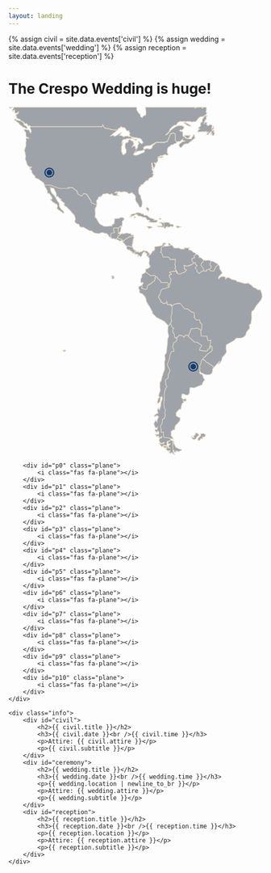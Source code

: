 ```yaml
---
layout: landing
---
```

{% assign civil = site.data.events['civil'] %}
{% assign wedding = site.data.events['wedding'] %}
{% assign reception = site.data.events['reception'] %}

<h1>The Crespo Wedding is <span id="title-span">huge</span>!</h1>
<div class="frame">
    <div  class="world">
        <svg viewBox="0 0 204.85808 280.08349">
            <g id="markers" transform="translate(-60.137812,-175.55675)" style="display:inline">
                <path
                    style="fill:#185099;fill-opacity:1;stroke:none;stroke-width:4.99998999;stroke-linecap:round;stroke-linejoin:round;stroke-opacity:1"
                    d="m 93.084439,224.4089 c -2.186421,0 -3.968602,1.78247 -3.968602,3.96889 0,2.18642 1.782181,3.96861 3.968602,3.96861 2.186421,0 3.968898,-1.78219 3.968898,-3.96861 0,-2.18642 -1.782477,-3.96889 -3.968898,-3.96889 z m 0,0.91825 c 1.690293,0 3.050649,1.36035 3.050649,3.05064 0,1.6903 -1.360356,3.05065 -3.050649,3.05065 -1.69029,0 -3.050651,-1.36035 -3.050651,-3.05065 0,-1.69029 1.360361,-3.05064 3.050651,-3.05064 z m -0.0172,0.77355 a 2.2770908,2.2770908 0 0 0 -2.259896,2.27709 2.2770908,2.2770908 0 0 0 2.277091,2.2771 2.2770908,2.2770908 0 0 0 2.277092,-2.2771 2.2770908,2.2770908 0 0 0 -2.277092,-2.27709 2.2770908,2.2770908 0 0 0 -0.0172,0 z" />
                <path
                    style="fill:#185099;fill-opacity:1;stroke:none;stroke-width:4.99998999;stroke-linecap:round;stroke-linejoin:round;stroke-opacity:1"
                    d="m 209.11842,380.56274 c -2.18643,0 -3.96861,1.78248 -3.96861,3.9689 0,2.18642 1.78218,3.9686 3.96861,3.9686 2.18642,0 3.96889,-1.78218 3.96889,-3.9686 0,-2.18642 -1.78247,-3.9689 -3.96889,-3.9689 z m 0,0.91825 c 1.69029,0 3.05064,1.36035 3.05064,3.05065 0,1.69029 -1.36035,3.05064 -3.05064,3.05064 -1.69029,0 -3.05065,-1.36035 -3.05065,-3.05064 0,-1.6903 1.36036,-3.05065 3.05065,-3.05065 z m -0.0172,0.77355 a 2.2770908,2.2770908 0 0 0 -2.2599,2.2771 2.2770908,2.2770908 0 0 0 2.27709,2.27709 2.2770908,2.2770908 0 0 0 2.2771,-2.27709 2.2770908,2.2770908 0 0 0 -2.2771,-2.2771 2.2770908,2.2770908 0 0 0 -0.0172,0 z" />
            </g>
            <g id="world" transform="matrix(0.68230283,0,0,0.68210564,-125.79761,-225.8569)"
                style="fill:#111d2e;fill-opacity:0.4;stroke:#e6d9c1;stroke-width:0.77567297;stroke-miterlimit:4;stroke-dasharray:none;stroke-opacity:1">
                <path
                    style="fill:#111d2e;fill-opacity:0.4;stroke:#e6d9c1;stroke-width:2.00000262;stroke-miterlimit:4;stroke-dasharray:none;stroke-opacity:1"
                    d="m 463.58594,820.91211 2.82812,3.98242 3.09571,-2.00976 2.1914,-0.80079 2.25586,-1.17187 z m 13.80078,0 0.83789,0.83789 -3.09375,4.17578 -1.39258,3.22266 1.54688,6.36718 1.08398,-4.79492 3.5332,-2.3457 1.26368,6.36719 -0.61914,3.22265 4.79687,1.72852 7.29687,-4.66602 -1.88281,5.59375 -5.90429,2.47461 -0.46485,4.17578 1.88281,0.15625 v 5.59375 l 5.28711,3.7129 4.17774,0.61718 4.04687,4.79688 -4.97656,-0.15625 -8.22656,-2.47461 -3.71289,-3.09375 -4.04883,2.63086 3.22461,2.47461 2.93945,0.15429 1.26367,3.71289 6.0586,3.09375 2.63086,4.04688 1.54687,2.01172 3.0957,1.39062 6.06055,5.43946 4.33203,1.39257 4.33203,2.34571 4.17774,0.92969 v -4.17774 l -3.37891,-4.04687 -5.4414,-2.62891 -2.62891,-7.29688 -6.99023,-4.79492 1.08398,-0.61914 3.37891,1.26367 4.33203,3.37696 2.63086,3.71289 4.97656,-0.31055 3.71289,3.5332 v 3.37696 l 2.19141,0.46484 2.47656,-1.26367 2.32031,0.46289 1.72852,2.01172 -0.1543,1.08203 217.82813,-0.1543 2.19335,-3.37695 -0.15429,-2.3457 2.1914,2.00976 0.61914,3.37695 1.88282,2.78516 4.97656,2.01172 4.97656,1.08203 4.04883,-0.1543 1.39258,1.08204 2.63086,0.92773 3.71289,1.26367 8.38086,1.08203 7.76172,-0.15429 3.0957,0.46484 2.47461,-4.33203 2.93945,-1.54688 1.72852,-1.72656 0.79883,2.47461 2.19335,-5.28516 3.86719,2.63086 4.66797,0.79883 2.93945,0.1543 3.71289,4.66601 1.54883,3.71289 3.22266,1.26368 h 4.97656 l -0.30859,3.22265 2.47461,3.09375 0.15625,2.00977 -2.32227,2.93945 1.88281,2.19141 1.54688,2.93945 4.79687,1.88086 7.29883,2.01172 7.29688,0.46289 4.66797,1.26367 6.98828,1.08203 2.93945,3.37891 2.47656,3.53125 0.79883,2.62891 2.47656,2.4746 -2.32226,1.72852 -1.72656,2.47461 -6.06055,-3.71289 -2.01172,-2.19141 -2.32031,-1.88086 -1.54688,0.3086 1.39258,3.71289 1.26367,3.09375 -3.22461,4.79492 -0.79883,6.67773 -1.72851,2.78321 -1.72656,1.88281 -0.92969,3.09375 -1.88281,3.71094 0.61914,2.1914 -3.37696,0.15625 -0.80078,2.47461 4.04883,0.1543 4.79688,-4.04687 6.06054,-1.72852 4.51172,-0.1543 4.97852,-0.46484 2.93945,-2.19141 4.51172,-0.46289 -4.79492,-6.05859 4.51172,-4.51172 5.90625,-1.39258 10.08203,-0.92773 6.06054,-2.78321 13.17774,-7.29687 27,-0.3086 1.54687,-1.39257 4.97657,-1.08399 2.9414,-6.36718 3.09375,-7.91407 3.22266,-6.67773 1.39258,-3.22266 2.63086,0.31055 4.79687,-1.72852 5.5957,1.72852 0.92774,9.46094 -0.79883,10.36328 1.88281,1.39258 1.72852,4.17578 3.53125,-0.46289 9.15625,-1.54688 3.71289,-3.5332 4.17773,-3.37696 -1.26367,4.51172 7.58203,1.39258 -2.32226,1.54688 -2.78516,-0.31055 -9.61719,5.9043 -4.66796,5.43945 3.71289,7.11523 h 4.79687 l 6.36914,-8.06835 6.52542,-2.78516 h 6.5234 l 5.5957,-4.51172 6.8594,-5.74805 3.7148,-2.93945 6.6778,-5.13086 -2.9395,-1.88086 0.1543,-6.05859 -2.3203,-1.72657 -3.7129,6.96094 -2.9414,3.53125 v 2.78321 l -6.3691,-0.3086 -4.3321,0.3086 -0.3086,-1.72657 2.6289,-1.54687 2.9414,-3.86719 2.3204,-3.71289 -7.2989,0.31055 h -5.5957 l -5.74997,-0.46485 0.79883,2.63086 6.06054,5.28321 2.4746,0.46484 0.1563,2.3457 -5.4414,-1.72656 -4.51372,-4.66602 -3.86718,-1.72851 -0.80078,-6.36719 0.80078,-3.37695 -1.39258,-3.86719 -4.51367,-1.54687 -1.26367,1.39257 -3.09376,-3.86718 1.72657,-1.39258 4.66797,1.08203 4.79687,-4.04688 2.32031,-3.86718 -0.92773,-3.37696 -6.85938,-2.93945 -9.90234,0.15625 -7.45312,2.9375 -9.74805,6.67774 -5.75,4.79492 -5.90625,7.11523 -5.28516,5.43945 -4.97851,1.72852 10.83203,-9.74609 3.5332,-8.53321 5.43945,-5.90429 7.45313,-5.90235 5.44141,-0.15429 5.13281,-7.91602 6.21484,-3.22266 16.40043,0.15625 -0.1543,3.53125 -4.33207,0.1543 3.53125,2.78516 6.06052,4.51172 8.5371,3.37695 4.1758,-1.26367 -6.9883,-4.51172 -6.3691,-3.22266 -3.377,-1.54687 -0.1562,-3.09375 5.1328,-0.79883 9,0.1543 5.1309,1.54687 6.0605,-1.39258 h 4.9766 l 3.7148,-2.1914 2.9395,-5.43946 4.9765,-4.97461 6.0606,-2.47461 5.2851,-0.31054 2.6309,0.61914 -0.4629,2.78515 -4.1777,5.12891 -0.4649,4.51172 0.1543,3.5332 -4.6679,1.54492 -0.9278,7.91602 1.084,2.62891 -3.5332,1.88281 -2.9414,4.33008 -3.0938,0.46484 6.6797,2.3457 -4.6679,3.86719 -2.3203,4.79492 5.4414,0.1543 10.83,-0.61914 5.2871,0.46484 6.5235,-1.39258 -0.7988,3.86719 3.3769,-0.92773 2.9414,-0.79883 -2.7851,3.37695 -1.7286,2.78321 -2.4746,1.72851 5.2852,0.46289 3.0957,-4.04687 2.3203,-1.39258 3.3789,-4.33008 2.1914,0.3086 -0.7988,5.5957 -2.1934,4.97461 4.7969,-4.66602 -0.1543,5.13086 5.1309,0.61719 2.3222,-8.9961 -3.2246,-0.79882 2.6309,-5.59571 -5.4414,0.92774 -2.1914,-0.46289 0.4629,-2.78516 4.6679,-1.72656 0.4649,-10.36328 -3.7129,8.06836 -2.7852,0.79882 2.0118,-10.08007 -6.6797,-2.47461 -5.2871,3.71289 h -2.7852 l 0.4648,-3.09375 -4.0488,-0.92774 2.9395,-4.79492 -3.8672,-1.26367 -1.8828,-0.79883 -4.3321,6.36719 0.9278,-6.05859 2.3203,-4.33008 2.0117,-3.22266 0.9277,-1.72851 1.5489,-0.92774 0.3086,-2.62891 -1.8829,-2.4746 1.2637,-1.72852 3.7129,-1.72656 -1.8809,-1.26367 -4.5136,0.61914 -3.7129,2.00976 -2.3223,-0.92773 4.668,-2.62891 4.668,-3.53125 0.9277,-4.51172 -3.2227,-2.1914 1.8828,-3.53321 -0.9296,-3.53125 2.1933,-2.6289 -2.8262,-4.67969 h -7.5781 l -1.2265,1.55859 -2.9395,1.54688 0.5703,-3.10547 h -13.0566 l -0.2793,0.70898 -3.7129,-0.61914 -5.5957,2.78516 0.4531,-2.875 H 879.15039 l 0.48828,7.02539 1.26367,8.6875 -0.92773,7.45117 -8.69141,4.66602 -1.88281,4.33008 -5.5957,-4.04688 -0.61914,-6.52148 -5.28516,-4.33203 -5.28711,-8.99805 v -8.26172 z"
                    transform="matrix(0.38777992,0,0,0.38789202,5.3537824,13.079821)" />
                <path stroke-miterlimit="10"
                    d="m 233.97,425.88 0.24,3.84 1.44,3.13 2.89,2.89 1.68,2.66 1.68,3.37 2.41,2.89 0.24,3.84 1.68,2.66 0.96,1.44 0.73,-0.24 1.2,1.68 0.96,1.93 -0.96,0.73 -2.89,-2.41 -3.13,-1.93 -1.44,-1.44 0.73,-2.66 -0.73,-2.41 -1.68,-0.24 -0.73,-1.2 -1.44,-0.24 -4.09,-3.84 1.93,-0.24 0.24,-1.68 -1.93,-3.37 -1.68,-1.93 h -1.68 l -0.24,-2.89 -1.44,-2.89 -1.65,-2.17 -0.39,-2.05 6.13,-0.12 12.03,4.2 h 9.99 l -0.24,-0.96 h 4.81 l 1.93,1.08 1.08,1.08 2.56,1.99 1.17,3.43 4.25,2.26 2.5,-2.86 2.66,0.52 1.35,0.99 3.34,5.33 1.2,1.11 0.85,3.01 6.16,2.56 -0.73,2.63 -0.9,0.82 -0.28,2.71 0.18,2.35 0.09,2.08 -0.18,1.99 -0.09,1.9 1.72,1.62 2.17,4.15 1.81,2.35 3.61,1.9 1.81,0.73 4.97,-0.18 2.98,-0.36 0.99,0.18 0.09,-1.17 -0.36,-0.73 1.72,-0.18 1.17,-1.35 0.18,-2.63 0.18,-2.71 3.52,-0.09 2.35,-0.36 1.17,-0.91 2.45,0.09 1.81,0.99 -0.28,1.62 -2.17,2.17 0.36,1.81 -0.28,2.7 -0.28,1.25 -1.35,-0.64 -0.36,0.82 -0.9,0.28 -0.82,1.17 -0.82,0.18 -5.6,0.09 v 3.34 l 1.35,1.44 -0.09,0.64 -3.88,0.82 -0.54,0.99 -0.36,1.08 0.18,1.62 0.73,1.17 -0.64,0.46 -1.81,-1.35 -1.81,-2.45 -1.62,-1.44 -2.26,-0.18 -1.62,-0.73 h -1.99 l -2.26,1.08 h -2.53 l -4.06,-0.91 -1.54,-1.44 -1.81,-0.91 -2.26,-0.18 -2.89,-1.72 -1.72,-1.08 -2.26,-1.17 h -2.8 l -1.69,-1.08 -0.73,-2.26 -2.26,-0.73 -2.08,-1.25 -0.64,-1.99 0.54,-1.25 0.28,-1.72 -0.46,-0.91 -0.28,-1.81 -1.35,-2.17 -1.9,-1.72 -1.54,-2.26 -1.72,-1.62 -1.62,-1.54 -1.44,-1.62 -2.08,-0.99 -1.17,-1.54 0.73,-1.35 -0.18,-0.82 -1.17,-0.28 -1.35,-1.44 -2.08,-1.44 0.73,-1.62 -1.44,-0.18 -1.81,-1.9 -0.82,-1.17 -1.81,0.73 0.18,-2.45 v -1.72 l -1.54,-2.63 -0.64,-1.62 -0.73,-1.25 -1.17,-0.82 -1.81,0.36 z"
                    style="fill:#111d2e;fill-opacity:0.4;stroke:#e6d9c1;stroke-width:0.77567297;stroke-miterlimit:4;stroke-dasharray:none;stroke-opacity:1" />
                <path stroke-miterlimit="10"
                    d="m 314.1,480.4 0.78,0.06 0.73,0.6 0.6,-0.36 0.42,0.49 -0.18,0.85 -2.47,1.44 -0.31,1.68 -1.08,1.02 -1.44,1.25 -1.37,-0.85 -1.57,-0.06 h -1.68 l -1.2,-0.99 0.64,-0.46 -0.73,-1.17 -0.03,-1.54 0.76,-2.17 3.88,-0.82 0.09,-0.64 -1.35,-1.44 0.18,-3.19 5.42,-0.24 z"
                    style="fill:#111d2e;fill-opacity:0.4;stroke:#e6d9c1;stroke-width:0.77567297;stroke-miterlimit:4;stroke-dasharray:none;stroke-opacity:1" />
                <path stroke-miterlimit="10"
                    d="m 316.27,478.59 -0.96,0.73 -0.54,0.91 -0.67,0.18 0.06,-6.49 0.82,-0.18 0.82,-1.17 0.9,-0.28 0.36,-0.82 1.35,0.64 -1.11,0.54 -0.06,1.86 -0.24,2.23 z"
                    style="fill:#111d2e;fill-opacity:0.4;stroke:#e6d9c1;stroke-width:0.77567297;stroke-miterlimit:4;stroke-dasharray:none;stroke-opacity:1" />
                <path stroke-miterlimit="10"
                    d="m 332.22,483.28 -2.23,1.08 -1.2,0.18 -1.5,-0.6 -0.78,0.91 -0.96,0.6 -0.9,0.85 -0.42,0.31 -0.78,-0.24 -0.85,1.02 -1.57,0.78 -0.18,1.14 -1.5,0.6 0.18,-0.85 -0.78,-0.78 -0.49,-0.96 -1.14,-0.18 -1.02,-0.18 -1.5,-0.85 -0.9,-0.96 0.18,-1.5 2.59,-1.62 0.06,-0.67 1.44,-0.36 0.73,-0.73 1.44,0.78 1.5,-0.67 1.99,-0.31 1.25,-0.42 0.73,0.67 2.71,0.12 1.68,1.2 -0.9,0.54 1.14,0.54 0.36,-0.78 1.37,0.18 z"
                    style="fill:#111d2e;fill-opacity:0.4;stroke:#e6d9c1;stroke-width:0.77567297;stroke-miterlimit:4;stroke-dasharray:none;stroke-opacity:1" />
                <path stroke-miterlimit="10"
                    d="m 312.6,487.62 1.62,0.49 0.54,1.02 1.68,0.06 1.08,-0.24 1.02,-0.67 -0.31,-0.96 -2.17,-0.36 -1.37,-0.67 -1.02,-1.14 -2.23,1.99 z"
                    style="fill:#111d2e;fill-opacity:0.4;stroke:#e6d9c1;stroke-width:0.77567297;stroke-miterlimit:4;stroke-dasharray:none;stroke-opacity:1" />
                <path stroke-miterlimit="10"
                    d="m 324.45,495.38 1.25,-0.24 1.37,0.36 h 0.78 l 1.57,1.02 1.44,0.06 -0.31,-0.96 0.06,-2.17 0.73,-1.5 -0.36,-1.5 0.6,0.24 v -3.12 l 0.67,-1.25 0.31,-1.68 -0.36,-1.31 -2.23,1.08 -1.2,0.18 -1.31,-0.67 -0.6,1.02 -1.31,0.54 -1.31,1.14 -0.6,-0.24 -1.02,1.02 -1.57,0.96 -0.12,1.19 -1.57,0.36 -0.18,0.49 1.37,1.31 1.08,1.2 0.9,0.96 0.6,0.96 z"
                    style="fill:#111d2e;fill-opacity:0.4;stroke:#e6d9c1;stroke-width:0.77567297;stroke-miterlimit:4;stroke-dasharray:none;stroke-opacity:1" />
                <path stroke-miterlimit="10"
                    d="m 334.62,500.61 -0.67,0.49 0.12,1.62 -0.67,1.5 -0.85,-1.08 -0.85,0.06 0.36,0.78 -1.25,-0.31 -0.06,-1.31 -1.25,-0.91 -1.08,-0.67 -1.14,-1.25 -0.67,-0.06 -0.06,0.78 -1.5,-0.91 -1.02,-1.19 0.18,-1.08 0.06,-0.85 -0.12,-0.91 1.57,-0.18 1.31,0.54 0.85,-0.18 1.57,0.85 1.44,0.24 1.02,2.17 1.02,0.85 z"
                    style="fill:#111d2e;fill-opacity:0.4;stroke:#e6d9c1;stroke-width:0.77567297;stroke-miterlimit:4;stroke-dasharray:none;stroke-opacity:1" />
                <path stroke-miterlimit="10"
                    d="m 349.06,507.71 1.37,-0.6 0.49,-1.5 -0.12,-1.5 -0.67,-0.91 -1.14,-1.14 -0.49,-0.73 -1.14,-0.18 -1.2,-0.24 h -0.78 l -0.6,-0.36 h -1.62 l -0.31,0.73 -1.14,0.49 -1.02,0.24 -1.2,0.6 -0.73,0.24 -0.96,-0.73 -1.02,-0.31 -0.31,0.67 -0.9,-0.31 -0.06,-0.78 -0.73,-0.67 -0.85,0.36 0.12,1.62 -0.67,1.5 0.96,0.49 1.81,0.06 1.08,0.36 0.42,0.31 -0.42,0.78 0.12,1.25 0.54,-1.08 1.5,0.12 0.31,1.19 1.44,-0.12 0.96,-0.85 0.06,-1.02 0.18,-1.02 0.78,-0.85 0.12,-0.85 1.25,-0.42 0.78,-0.67 0.36,0.6 0.6,0.6 0.85,0.67 0.24,0.42 0.9,-0.12 0.12,0.42 -0.78,0.78 v 1.02 l 0.96,0.96 z"
                    style="fill:#111d2e;fill-opacity:0.4;stroke:#e6d9c1;stroke-width:0.77567297;stroke-miterlimit:4;stroke-dasharray:none;stroke-opacity:1" />
                <path stroke-miterlimit="10"
                    d="m 350.68,509.28 0.12,4.09 -0.49,1.44 0.73,3.13 0.96,0.73 -0.96,1.68 -1.57,1.2 -3.01,0.96 v 2.89 l 2.29,2.17 1.93,1.44 1.44,1.31 3.84,-0.49 1.81,0.36 0.24,0.73 2.17,1.08 1.31,2.29 1.81,1.2 1.08,1.93 0.36,0.96 h 3.72 l 1.81,-0.24 1.68,0.36 1.81,1.44 -1.2,2.17 0.96,1.68 0.6,0.73 0.6,-1.68 1.81,-8.07 -1.31,-2.05 -0.85,-1.93 0.12,-1.31 2.29,-0.49 0.12,-1.08 -1.93,-0.96 0.24,-1.2 3.84,-0.36 0.73,-0.73 1.08,0.73 1.08,-0.85 1.68,3.01 0.73,-0.6 -2.41,-4.34 -0.96,-0.85 1.08,-1.44 -0.96,-3.37 1.2,-5.9 -3.84,-0.24 -2.76,0.24 -1.93,-2.76 -6.61,-0.36 -0.96,-3.01 -0.96,-1.93 -1.31,-0.24 1.2,-2.17 -0.13,-3.38 2.89,-1.93 0.12,-1.68 1.81,-0.36 0.49,-1.08 -1.31,-0.6 -1.81,0.12 -0.6,1.57 -0.49,1.31 -3.13,0.73 -1.57,0.12 -1.08,0.24 -2.66,0.24 -0.96,1.93 0.96,1.08 -1.2,0.96 v 1.08 l -1.81,0.24 -1.08,2.17 -0.73,0.36 v 1.31 l -0.85,0.49 -0.49,-1.57 h -0.36 l -0.36,1.2 -0.24,1.44 -1.5,1.08 z"
                    style="fill:#111d2e;fill-opacity:0.4;stroke:#e6d9c1;stroke-width:0.77567297;stroke-miterlimit:4;stroke-dasharray:none;stroke-opacity:1" />
                <path stroke-miterlimit="10"
                    d="m 371.98,544.65 -2.53,0.85 -2.76,0.49 -1.81,1.57 -0.73,2.89 -0.73,2.05 -1.31,1.2 -0.36,1.81 1.44,2.76 1.57,1.68 -0.49,1.31 1.93,0.6 1.2,1.31 3.25,-0.6 0.73,-1.93 0.96,3.84 h 3.61 l 2.05,3.25 -0.36,3.84 v 3.01 l -0.85,2.66 -0.36,3.01 0.6,1.93 v 1.68 l -0.96,2.29 -1.2,1.08 -0.12,1.31 -1.81,1.31 -0.24,-1.2 -3.84,-4.2 -2.66,-1.57 -3.37,-1.68 -3.49,-1.81 -5.29,-5.29 0.85,-0.6 -1.08,-1.57 -2.41,-4.81 -2.66,-3.97 -1.44,-2.76 -0.49,-2.66 -1.2,-2.89 -2.89,-3.13 -3.25,-1.31 -0.6,-1.93 0.73,-0.6 -1.44,-2.29 v -2.41 l 2.29,-0.96 1.68,-0.96 0.36,1.57 -0.85,1.44 0.73,1.2 h 1.08 l 0.96,0.6 2.29,0.49 1.57,-1.57 0.12,-2.89 1.93,-1.31 2.89,-1.44 1.68,-2.05 2.05,-1.31 0.24,-1.68 0.85,-0.49 -0.85,-1.57 1.44,-0.85 1.68,1.08 1.2,1.81 1.93,1.44 1.31,2.66 h 4.09 l 1.44,-0.24 1.68,0.36 1.81,1.44 -1.2,2.17 1.57,2.41 z"
                    style="fill:#111d2e;fill-opacity:0.4;stroke:#e6d9c1;stroke-width:0.77567297;stroke-miterlimit:4;stroke-dasharray:none;stroke-opacity:1" />
                <path stroke-miterlimit="10"
                    d="m 346.6,526 -1.68,1.19 -1.81,1.08 -1.08,0.24 v 3.13 l -1.44,2.66 -0.12,2.89 0.96,1.81 1.57,-1.08 0.6,1.31 -1.44,2.05 0.36,1.57 -0.85,1.44 0.49,0.96 1.2,-0.12 1.57,1.08 1.81,0.36 1.57,-1.57 0.12,-2.89 1.93,-1.57 2.53,-1.19 2.05,-2.05 2.41,-1.57 -0.12,-1.68 0.85,-0.24 -0.85,-1.57 0.96,-0.85 -0.36,-1.2 -1.81,-0.36 -3.84,0.49 -1.44,-1.31 -1.81,-1.2 z"
                    style="fill:#111d2e;fill-opacity:0.4;stroke:#e6d9c1;stroke-width:0.77567297;stroke-miterlimit:4;stroke-dasharray:none;stroke-opacity:1" />
                <path stroke-miterlimit="10"
                    d="m 306.89,530.22 -0.67,0.78 0.31,0.96 1.02,0.06 -0.96,0.78 v 1.08 l 2.29,-0.24 0.31,-1.37 -0.24,-1.31 z"
                    style="fill:#111d2e;fill-opacity:0.4;stroke:#e6d9c1;stroke-width:0.77567297;stroke-miterlimit:4;stroke-dasharray:none;stroke-opacity:1" />
                <path stroke-miterlimit="10"
                    d="m 370.42,495.56 2.05,-0.24 2.53,-0.6 -1.81,-1.31 0.6,-1.68 1.93,1.08 V 494 l 2.29,0.6 0.96,1.2 0.96,1.68 4.46,0.12 1.2,-0.24 2.89,1.57 3.73,-0.24 -0.12,-1.2 h 3.13 l 3.49,-0.24 -1.44,1.08 0.6,1.93 0.73,-0.6 2.66,1.31 1.57,1.68 1.44,0.24 1.31,1.2 0.24,1.19 -1.81,1.31 -0.24,1.57 0.96,0.24 -0.49,0.85 -3.25,0.96 0.24,0.85 0.49,2.05 1.31,1.57 0.12,1.08 -2.17,1.31 -3.25,1.08 -2.17,0.85 -2.17,-0.6 -1.68,-0.24 0.49,0.85 0.24,1.57 -0.12,2.05 2.53,0.73 -0.6,1.44 -1.31,0.36 -0.85,1.57 -2.66,0.24 -1.81,1.44 h -2.41 l -0.85,-1.44 -2.41,-4.34 -0.96,-0.85 1.08,-1.44 -0.96,-3.37 0.85,-6.02 -3.49,-0.12 -2.76,0.24 -1.93,-2.76 -6.61,-0.36 -1.31,-3.37 -0.6,-1.57 -1.31,-0.24 1.2,-2.17 -0.12,-3.37 2.89,-1.93 z"
                    style="fill:#111d2e;fill-opacity:0.4;stroke:#e6d9c1;stroke-width:0.77567297;stroke-miterlimit:4;stroke-dasharray:none;stroke-opacity:1" />
                <path stroke-miterlimit="10"
                    d="m 405.19,514.93 0.49,2.53 1.57,0.73 -1.08,1.08 -1.2,1.81 1.2,1.93 0.85,0.6 v 1.93 l 3.01,2.17 2.89,-2.76 1.93,-0.49 1.57,0.6 -1.44,-2.17 -0.73,-2.76 -1.31,-0.6 -1.08,-1.81 0.73,-2.41 2.17,-1.68 0.12,-1.81 -1.93,-1.93 -2.17,-1.31 -0.96,0.49 -0.24,-1.81 -0.73,-1.31 -1.93,-0.96 -1.08,0.36 -1.81,1.31 -0.24,1.57 0.85,0.6 -0.36,0.49 -3.25,0.96 0.73,3.13 1.31,1.31 z"
                    style="fill:#111d2e;fill-opacity:0.4;stroke:#e6d9c1;stroke-width:0.77567297;stroke-miterlimit:4;stroke-dasharray:none;stroke-opacity:1" />
                <path stroke-miterlimit="10"
                    d="m 418.54,524.92 v -1.31 l 2.76,-0.96 2.41,-1.31 0.36,-2.05 -1.57,-2.05 0.36,-1.93 0.96,-2.29 -2.05,-0.96 -1.93,-0.12 -1.81,0.36 -3.25,-0.49 -0.12,1.81 -2.17,1.93 -0.73,2.17 1.08,1.81 1.44,0.96 0.6,2.41 1.44,2.17 z"
                    style="fill:#111d2e;fill-opacity:0.4;stroke:#e6d9c1;stroke-width:0.77567297;stroke-miterlimit:4;stroke-dasharray:none;stroke-opacity:1" />
                <path stroke-miterlimit="10"
                    d="m 423.12,524.8 2.05,-0.12 1.81,0.12 1.08,-2.53 1.31,-2.53 2.53,-2.17 -0.6,-1.68 -1.2,-0.12 -2.17,-1.57 -2.66,-1.08 -1.44,-0.12 -0.96,2.29 -0.36,1.93 1.68,2.29 -0.49,1.81 -2.41,1.31 z"
                    style="fill:#111d2e;fill-opacity:0.4;stroke:#e6d9c1;stroke-width:0.77567297;stroke-miterlimit:4;stroke-dasharray:none;stroke-opacity:1" />
                <path stroke-miterlimit="10"
                    d="m 376.43,564.15 3.07,1.62 0.54,-1.81 4.52,-1.08 h 2.71 l 1.62,2.53 3.43,3.78 3.97,0.54 4.52,3.43 2.89,0.73 0.54,4.87 -0.54,0.91 2.89,3.07 3.61,-0.36 0.9,3.43 1.81,1.62 -0.18,6.49 -1.25,1.08 0.54,6.49 6.67,0.18 1.44,5.24 3.43,-0.36 -1.08,5.78 2.35,1.62 0.18,4.69 -4.87,3.61 -2.35,2.53 -3.97,3.61 2.17,1.62 2.35,2.53 1.44,0.36 6.31,4.34 0.36,1.99 3.07,-3.43 4.69,-4.87 -1.81,3.97 1.62,-1.08 2.35,-3.97 0.73,-3.25 2.53,-2.71 2.35,-3.43 -0.54,-5.05 0.36,-3.61 4.52,-2.53 4.52,-2.53 2.71,-2.71 6.49,-0.36 2.71,-1.44 1.99,-1.99 0.9,-3.43 2.71,-3.25 0.9,-0.91 -0.18,-4.69 1.62,-0.73 1.08,-6.31 -0.18,-6.67 0.36,-1.81 2.53,-1.99 2.71,-4.87 2.89,-3.25 2.89,-3.78 1.25,-3.61 -0.54,-3.78 -1.62,-4.34 h -3.07 l -2.17,-1.81 -2.89,-1.08 -1.99,-2.17 -4.34,-2.89 -2.89,0.54 -2.17,-0.18 -5.96,-1.81 -1.99,-0.18 -1.25,-1.62 -5.42,-1.08 -3.07,-2.17 -2.71,0.18 -1.08,1.81 -0.36,-2.53 -1.62,-0.54 -2.71,-0.18 -2.17,1.25 -1.44,1.81 -0.18,-2.35 2.17,-2.53 2.35,-2.17 -0.73,-1.44 -0.9,-1.44 -1.08,-1.44 -0.36,-0.73 -0.18,-2.7 -0.54,-1.44 -1.37,-0.36 -2.53,2.17 -2.41,5.05 -2.71,-0.18 -0.73,0.36 -2.23,-2.35 -2.76,0.96 v 1.31 l -2.17,0.12 -1.14,-0.6 -2.35,0.49 -2.89,2.76 -3.01,-2.17 v -1.93 l -2.05,-2.53 2.29,-2.89 -1.57,-0.73 -0.9,-2.41 -1.75,-0.36 0.12,1.08 -2.89,1.99 -4.69,1.25 -3.84,-0.85 0.96,1.19 -0.36,3.25 2.53,0.73 -0.6,1.44 -1.31,0.36 -0.85,1.57 -2.66,0.24 -1.81,1.44 h -2.41 l -0.85,-1.44 -0.73,0.6 -1.68,-3.01 -1.08,0.85 -1.08,-0.73 -0.73,0.73 -3.84,0.36 -0.24,1.2 1.93,0.96 -0.12,1.08 -2.29,0.49 -0.06,1.81 2.11,3.49 -2.29,9.32 -2.29,0.54 -3.31,0.91 -1.99,0.42 -1.81,1.57 -1.62,5.42 -1.25,1.25 -0.24,1.25 1.44,2.76 1.57,1.68 -0.49,1.31 1.93,0.6 1.2,1.31 3.25,-0.6 0.73,-1.93 0.96,3.84 h 3.01 z"
                    style="fill:#111d2e;fill-opacity:0.4;stroke:#e6d9c1;stroke-width:0.77567297;stroke-miterlimit:4;stroke-dasharray:none;stroke-opacity:1" />
                <path stroke-miterlimit="10"
                    d="m 376.25,587.79 1.44,3.61 1.81,0.54 -0.9,1.81 -0.18,2.7 0.36,1.25 1.08,0.36 1.25,5.6 2.35,-0.36 3.07,-3.07 2.35,0.73 1.81,0.54 0.9,1.62 1.99,-2.89 2.53,0.36 0.73,1.25 1.44,-3.25 2.17,-5.78 3.43,-0.18 3.25,-0.54 3.78,1.62 0.54,1.25 1.25,-1.08 0.18,-6.49 -1.81,-1.62 -0.9,-3.43 -3.61,0.36 -2.89,-3.07 0.54,-0.91 -0.54,-4.87 -2.89,-0.73 -4.52,-3.43 -3.97,-0.54 -5.05,-6.32 -7.22,1.08 -1.08,1.81 -3.01,-1.25 2.05,3.25 -0.49,4.52 0.12,2.35 -0.85,2.66 -0.36,3.01 0.9,2.47 -0.73,2.7 -1.08,1.08 z"
                    style="fill:#111d2e;fill-opacity:0.4;stroke:#e6d9c1;stroke-width:0.77567297;stroke-miterlimit:4;stroke-dasharray:none;stroke-opacity:1" />
                <path stroke-miterlimit="10"
                    d="m 397.92,602.77 2.35,2.17 3.78,3.61 2.89,0.18 2.17,1.25 2.89,1.81 0.73,1.25 -1.99,2.35 -0.54,2.71 7.41,1.25 1.99,-0.73 0.36,-1.44 2.35,-1.44 -0.18,-2.17 1.62,-0.36 -1.25,-0.91 1.08,-5.78 -3.43,0.36 -1.44,-5.24 -6.67,-0.18 -0.54,-6.49 -0.54,-1.25 -3.78,-1.62 -2.71,0.54 -3.97,0.18 -3.61,9.02 z"
                    style="fill:#111d2e;fill-opacity:0.4;stroke:#e6d9c1;stroke-width:0.77567297;stroke-miterlimit:4;stroke-dasharray:none;stroke-opacity:1" />
                <path stroke-miterlimit="10"
                    d="m 383.48,603.31 -0.36,2.89 -0.73,1.44 -3.07,1.81 -0.36,2.89 -0.9,1.44 1.81,4.15 -0.36,1.44 -2.17,-0.18 -1.99,3.43 -0.73,3.61 -0.36,2.53 -1.08,2.7 -1.25,3.25 1.25,3.43 1.99,2.89 -0.36,2.53 -1.44,2.53 -0.54,5.05 -1.81,0.73 -1.25,1.81 0.54,4.87 1.25,2.7 -1.62,1.99 -1.25,4.34 -0.18,4.52 v 4.69 l -0.73,1.81 0.36,1.81 -0.18,1.99 0.54,4.34 1.44,1.81 -0.9,2.7 0.54,3.61 -1.08,3.61 -1.99,1.08 -0.36,3.61 -1.08,2.7 -1.25,1.99 0.73,2.89 0.18,2.53 v 1.99 l 2.71,-0.54 v 2.17 2.53 l 1.44,1.99 2.89,-0.18 3.07,0.73 2.35,0.54 1.99,0.36 -1.62,-2.89 -1.25,-1.25 0.54,-2.17 -0.54,-2.35 2.17,-1.81 0.54,-0.36 h 1.81 l 0.18,-3.07 0.73,-1.99 3.07,-3.07 2.17,-2.89 0.36,-3.25 -1.62,-0.36 -3.07,-1.99 -0.18,-3.43 1.99,-2.35 2.17,-2.17 1.08,0.73 0.73,-2.17 0.36,-2.17 0.9,-2.89 2.35,-1.81 -1.44,-1.44 0.9,-0.18 1.99,0.91 1.25,-1.99 -1.44,-1.25 -2.53,1.08 -0.73,-0.91 -1.25,-1.44 0.54,-3.61 1.44,-0.73 2.89,1.25 2.71,0.18 1.99,-2.35 v -2.53 l 0.54,-3.97 5.05,0.36 3.97,-1.62 2.53,-1.08 2.53,-0.73 0.73,-2.35 2.89,-4.15 -1.62,-1.08 -0.73,-2.71 -0.73,-1.99 -2.71,-0.91 -0.73,-1.99 0.9,-0.91 -0.73,-1.62 0.54,-1.81 -0.36,-3.07 1.44,-2.35 0.54,-3.43 1.44,-2.35 6.31,-6.13 4.87,-3.61 -0.18,-4.69 -1.08,-0.73 -1.99,0.91 1.08,1.44 -2.89,1.62 -0.36,1.44 -1.99,0.73 -7.41,-1.25 0.54,-2.71 1.99,-2.35 -0.73,-1.25 -5.05,-3.07 -2.89,-0.18 -7.22,-6.67 -0.73,-1.25 -2.53,-0.36 -1.99,2.89 -0.9,-1.62 -4.15,-1.25 z"
                    style="fill:#111d2e;fill-opacity:0.4;stroke:#e6d9c1;stroke-width:0.77567297;stroke-miterlimit:4;stroke-dasharray:none;stroke-opacity:1" />
                <path stroke-miterlimit="10"
                    d="m 378.34,724.88 0.36,11.28 h 1.35 l -0.18,0.64 0.28,1.44 h 2.17 l 0.73,-0.99 -1.44,-0.73 1.81,0.54 1.81,0.64 2.17,-0.91 1.54,-0.64 -0.28,-1.17 -2.26,-0.28 -2.17,-1.08 -1.99,-0.91 -0.82,-1.44 -0.73,-1.54 -0.46,-0.99 -0.73,-0.99 -0.09,-0.82 0.46,0.28 v -1.35 z"
                    style="fill:#111d2e;fill-opacity:0.4;stroke:#e6d9c1;stroke-width:0.77567297;stroke-miterlimit:4;stroke-dasharray:none;stroke-opacity:1" />
                <path stroke-miterlimit="10"
                    d="m 411.56485,716.44145 v 2.66396 l -1.66326,1.25454 -1.52466,1.93601 -0.1386,2.07541 2.21768,0.13939 0.98563,-2.23029 2.21768,0.1394 -0.1386,-1.93602 2.7875,-0.27878 1.24744,-2.0909 -2.64889,-2.0909 -1.40145,0.55758 z"
                    style="fill:#111d2e;fill-opacity:0.4;stroke:#e6d9c1;stroke-width:0.77567297;stroke-miterlimit:4;stroke-dasharray:none;stroke-opacity:1" />
                <path stroke-miterlimit="10"
                    d="m 408.77735,717.12293 -1.12424,-1.13063 h -2.37169 l -0.1386,2.23029 -2.07908,0.83635 0.83163,2.23029 -1.92507,-0.41818 -0.98563,-1.40941 0.1386,2.36968 2.21768,1.81211 2.37169,-0.83636 1.12424,-2.50908 1.26284,-0.69696 1.66326,-1.53333 z"
                    style="fill:#111d2e;fill-opacity:0.4;stroke:#e6d9c1;stroke-width:0.77567297;stroke-miterlimit:4;stroke-dasharray:none;stroke-opacity:1" />
                <path stroke-miterlimit="10"
                    d="m 327.7,460.18 1.44,-0.24 v -1.68 l 2.76,-1.08 2.53,-0.36 1.81,-1.08 1.81,0.12 2.53,0.49 1.57,1.19 1.31,-0.49 1.31,2.05 2.76,-0.24 1.68,1.08 2.29,2.05 2.05,0.6 3.25,0.85 -0.96,1.2 h 3.01 l 1.57,0.36 0.12,0.96 -1.81,1.44 -3.49,0.12 -5.42,-0.6 1.93,-1.44 -1.57,-0.85 -1.93,-0.24 -1.2,-2.17 -1.44,-0.96 h -2.29 l -2.89,-1.31 h -1.68 l -2.76,-1.2 0.96,-0.6 -0.6,-0.36 -2.66,0.36 -1.44,1.31 -1.81,0.36 -1.68,1.31 z"
                    style="fill:#111d2e;fill-opacity:0.4;stroke:#e6d9c1;stroke-width:0.77567297;stroke-miterlimit:4;stroke-dasharray:none;stroke-opacity:1" />
                <path stroke-miterlimit="10" d="m 333.11,460.42 -0.36,1.44 1.31,-0.12 0.49,-1.08 z"
                    style="fill:#111d2e;fill-opacity:0.4;stroke:#e6d9c1;stroke-width:0.77567297;stroke-miterlimit:4;stroke-dasharray:none;stroke-opacity:1" />
                <path stroke-miterlimit="10"
                    d="m 354.54,473.17 -1.68,-0.85 -2.76,-0.36 -2.29,0.36 1.93,1.2 -0.12,1.2 2.66,-0.6 z"
                    style="fill:#111d2e;fill-opacity:0.4;stroke:#e6d9c1;stroke-width:0.77567297;stroke-miterlimit:4;stroke-dasharray:none;stroke-opacity:1" />
                <path stroke-miterlimit="10"
                    d="m 368.12,467.52 0.24,1.2 -0.24,1.08 0.12,0.96 0.6,0.24 -0.49,0.49 -0.24,1.68 -1.2,-0.36 -1.81,0.24 -1.31,-0.49 -1.81,-0.12 v 0.6 l -0.85,-0.85 -1.2,-0.24 0.6,-0.6 2.53,0.12 2.05,0.24 1.2,-0.36 -0.49,-0.73 -0.36,-1.68 -0.73,-0.6 -1.81,-0.49 0.49,-0.6 h 1.68 l 1.81,0.73 z"
                    style="fill:#111d2e;fill-opacity:0.4;stroke:#e6d9c1;stroke-width:0.77567297;stroke-miterlimit:4;stroke-dasharray:none;stroke-opacity:1" />
                <path stroke-miterlimit="10"
                    d="m 368.49,474.02 1.2,0.49 0.96,-1.68 1.68,-0.73 -0.12,0.85 2.53,-0.12 1.44,-0.96 1.31,0.24 0.85,0.73 1.2,-1.57 -0.96,-1.68 h -3.01 l -0.85,-1.44 -1.57,-0.85 h -2.41 l -1.57,0.24 -1.2,-0.36 0.36,1.57 -0.36,1.31 0.36,1.2 -0.24,1.93 z"
                    style="fill:#111d2e;fill-opacity:0.4;stroke:#e6d9c1;stroke-width:0.77567297;stroke-miterlimit:4;stroke-dasharray:none;stroke-opacity:1" />
                <path stroke-miterlimit="10"
                    d="m 209.93,355.27 0.24,1.57 1.2,2.53 -0.6,2.66 -1.31,-1.68 -0.85,-1.93 -1.93,-0.36 -3.01,-0.36 h -0.85 l 0.49,1.68 1.68,2.41 v 2.41 l 0.49,2.66 2.17,0.24 0.85,1.19 -2.66,-0.36 -0.85,0.6 0.36,2.53 -0.49,2.76 0.12,3.25 -0.85,2.17 -0.96,3.13 0.73,2.17 0.49,2.76 0.36,2.05 -0.49,2.76 0.36,1.93 0.85,1.93 0.73,2.41 0.6,1.57 2.53,2.05 1.2,-0.12 1.68,0.24 -1.81,0.49 0.49,0.85 -1.57,0.24 1.44,1.57 1.44,1.57 -0.49,1.31 1.93,2.76 2.05,1.68 0.24,2.05 1.68,0.85 2.29,0.73 1.81,1.57 1.57,0.96 1.68,1.31 0.96,0.73 1.08,2.41 6.13,-0.12 12.03,4.2 h 9.99 l -0.24,-0.96 h 4.81 l 1.93,1.08 1.08,1.08 2.76,1.93 0.96,3.49 2.76,1.44 1.68,0.73 2.29,-2.76 3.01,0.36 1.2,0.96 3.25,5.29 1.08,1.31 0.85,3.01 6.36,2.53 -0.24,-2.17 -0.24,-3.01 2.05,-2.41 -0.36,-0.73 2.05,-1.68 1.08,0.6 1.81,-2.05 1.08,-1.44 h 1.57 l 3.49,-0.73 2.53,1.08 h 1.93 l 0.73,-0.85 0.85,0.6 0.12,1.08 2.53,0.85 2.41,-0.36 2.05,0.12 -1.68,-1.31 -0.12,-0.73 1.08,-0.6 -0.12,-0.6 h -1.69 l -1.92,0.24 1.2,-1.08 0.61,-0.73 0.6,0.6 3.49,-0.49 0.49,0.6 h 2.41 l 1.31,-0.36 1.93,-0.12 1.81,0.73 1.08,-0.12 1.08,1.57 2.17,0.12 1.2,-0.96 h 1.2 l 2.41,2.05 1.31,1.44 0.36,1.93 -0.24,2.41 0.85,2.53 2.29,2.89 1.31,2.76 0.49,1.08 2.41,-0.49 0.6,-2.66 v -3.97 l -1.2,-3.25 -0.36,-0.85 -0.24,-2.41 -2.05,-2.41 -0.36,-2.89 0.12,-2.41 0.96,-2.66 1.81,-1.44 -0.12,-1.08 2.17,-0.36 3.13,-3.49 1.44,-1.2 1.57,0.24 1.44,-2.76 2.05,-1.08 1.68,-0.36 1.68,-3.49 -1.68,-0.96 0.96,-0.85 0.24,-0.6 -0.96,-2.41 -0.96,-1.08 1.2,-1.31 -0.96,-1.19 -0.24,-2.41 -0.12,-2.05 0.73,-0.6 0.49,3.01 0.36,1.44 0.85,1.31 -0.24,2.17 1.31,-2.66 0.85,-2.05 0.12,-1.19 -1.2,-1.44 -0.12,-0.6 0.36,-0.36 1.93,1.2 0.6,-1.44 1.31,-1.31 0.24,-1.44 -0.24,-1.68 0.12,-0.85 0.24,-1.19 0.96,1.31 h 0.49 l 1.44,-0.24 1.44,-0.12 1.93,-0.6 -0.36,-0.73 -1.93,0.12 -1.81,0.49 -0.85,0.49 -0.12,-0.85 0.6,-0.73 1.57,-0.36 1.93,-0.36 1.31,-0.36 1.08,-0.73 2.53,0.6 1.2,0.24 0.49,-1.31 -0.85,-0.96 -0.36,-1.44 0.24,-2.41 0.24,-1.93 1.08,-1.44 0.24,-0.6 0.73,0.36 2.29,-2.53 h 0.85 l 1.93,-0.24 0.6,-1.19 h 1.68 l 1.44,-1.2 -0.54,-0.67 -0.67,-1.62 -0.73,-0.54 0.31,-4.02 -0.36,-3.67 -2.17,-0.67 -1.86,0.67 -1.02,-0.12 -4.15,9.69 -1.93,0.12 -0.85,0.73 -10.23,-0.06 -2.53,2.35 -1.57,0.96 -0.73,2.05 -0.36,1.08 -1.81,1.2 h -1.81 l -1.31,-0.6 -1.68,0.24 -2.17,0.73 0.12,1.08 -0.12,1.93 -1.08,0.96 -2.17,0.49 -3.37,1.68 -2.53,0.85 -2.41,0.12 -1.44,-1.08 0.73,-1.31 0.36,-0.36 0.49,-1.31 0.9,-0.54 1.14,-1.99 -1.2,-1.57 -0.24,-2.53 -1.57,-0.49 -2.05,1.44 0.73,-1.68 1.2,-1.68 -0.49,-1.57 -0.36,-1.81 -1.93,-0.73 -1.68,-1.44 -2.05,0.85 0.12,1.57 -1.2,1.44 -0.96,-0.49 -1.81,2.05 v 2.41 l 0.24,2.41 1.08,1.68 -0.12,3.61 -2.29,2.17 -1.68,0.12 -0.85,-2.53 -0.85,-1.81 0.36,-2.41 -0.36,-2.41 0.85,-1.57 0.49,-1.57 0.85,-2.66 -1.93,2.17 1.08,-3.73 1.68,-1.44 2.05,-0.12 1.57,-0.73 h 2.53 2.05 l 1.31,-0.36 1.57,0.24 0.73,1.2 3.01,1.08 0.6,-1.68 -2.05,0.24 -1.31,-0.12 -1.93,-1.44 -1.2,-0.73 -1.37,-1.02 -1.37,0.42 -1.31,-0.96 -3.13,0.12 -1.68,1.08 -1.31,-0.85 -1.57,-0.96 -2.29,-0.12 2.29,-3.25 -2.66,1.2 -2.17,1.68 -2.17,1.19 -1.93,0.24 -0.24,-1.2 -3.97,0.85 3.34,-2.91 2.35,-1.72 2.91,-2.29 -1.2,-0.18 -3.97,0.12 -1.81,-0.36 -1.62,-0.28 -1.62,-1.17 -1.81,0.12 -3.43,-0.85 -0.9,-1.08 -0.49,-1.68 -0.85,-0.78 0.06,0.91 -0.85,1.31 -84.47,0.06 z"
                    style="fill:#111d2e;fill-opacity:0.4;stroke:#e6d9c1;stroke-width:0.77567297;stroke-miterlimit:4;stroke-dasharray:none;stroke-opacity:1" />
                <path stroke-miterlimit="10"
                    d="m 382.69,471.73 1.68,-0.12 2.76,0.73 h 1.68 l -1.57,0.73 -1.68,0.6 h -2.05 l -0.85,-1.2 z"
                    style="fill:#111d2e;fill-opacity:0.4;stroke:#e6d9c1;stroke-width:0.77567297;stroke-miterlimit:4;stroke-dasharray:none;stroke-opacity:1" />
                <path stroke-miterlimit="10"
                    d="m 348.39,449.11 -1.44,2.17 1.31,1.31 0.96,0.6 0.36,1.19 0.85,-1.68 -0.36,-1.68 z"
                    style="fill:#111d2e;fill-opacity:0.4;stroke:#e6d9c1;stroke-width:0.77567297;stroke-miterlimit:4;stroke-dasharray:none;stroke-opacity:1" />
                <path stroke-miterlimit="10"
                    d="m 372.95,589.91 -0.36,6.13 1.2,5.54 -1.44,3.84 -0.24,6.26 -0.49,3.13 -0.49,6.02 -2.17,3.37 0.73,4.57 -0.96,3.13 0.24,5.05 v 3.84 l -1.68,4.09 -1.44,4.82 -1.2,5.29 -1.2,0.49 -0.24,4.34 0.49,6.02 -0.96,2.66 -0.96,3.37 1.2,1.93 -1.44,0.96 -1.2,4.57 0.49,1.68 2.66,-2.41 0.49,-3.61 v -1.44 l 1.68,-0.96 0.73,2.66 -1.68,4.09 -0.49,4.57 -1.44,4.57 -1.44,-2.17 -1.2,2.66 0.96,2.89 -0.24,0.73 -1.44,0.24 -2.66,2.17 0.24,1.68 2.89,-1.68 1.2,0.96 0.73,0.73 -0.96,2.17 -0.73,1.2 -0.24,2.89 -1.93,-2.41 -0.24,1.2 -1.2,2.41 -0.24,1.2 0.96,2.41 0.24,1.44 2.41,0.73 0.73,-1.93 -0.49,3.84 -2.66,-0.24 v 1.44 l 2.66,2.17 0.49,-1.93 1.68,1.19 -0.49,2.89 h -1.93 l -2.17,0.24 1.44,1.2 0.49,1.44 1.93,-1.19 0.73,1.44 -0.73,0.49 1.44,0.49 1.2,-0.73 1.44,-0.96 v 1.44 l -2.41,0.96 -0.96,1.93 0.49,1.19 0.96,1.93 1.68,0.73 1.93,-0.96 1.44,-0.24 -0.96,1.44 -2.66,0.49 -2.66,-0.73 1.68,2.41 1.68,1.93 1.44,-1.68 v -0.73 l 1.44,0.24 0.96,0.49 2.17,-0.73 -0.24,-1.44 v -1.93 l 0.49,-0.96 2.17,-0.49 0.96,-0.85 -0.24,1.02 -1.81,1.14 -0.42,1.02 0.42,1.19 1.93,-0.12 h 0.73 l -1.31,1.62 -1.14,0.49 0.54,2.05 2.11,0.96 -2.76,-0.12 -0.78,-1.19 -0.73,-1.81 -0.36,0.49 -0.18,1.02 -0.9,-0.42 -1.14,-0.49 h -1.37 l -0.24,1.14 0.96,0.54 0.96,0.78 1.2,-0.49 0.49,-0.31 0.49,0.6 -0.36,0.49 -0.36,0.91 -0.73,0.24 1.14,0.85 0.96,0.54 0.18,0.54 1.5,-0.06 1.14,-0.36 0.67,0.12 -0.85,1.14 -0.73,0.49 1.44,1.44 0.85,0.36 -0.12,-1.2 h 1.31 l 1.02,1.31 1.14,0.54 0.9,0.31 -1.25,-1.86 -0.31,-0.91 -0.18,-0.91 -0.42,-0.36 0.12,-0.96 -0.39,-11.1 -1.28,-0.28 -0.9,-0.49 -0.6,-1.5 -0.24,-0.73 -3.55,-0.73 -2.89,0.18 -1.44,-1.99 v -4.69 l -2.71,0.54 -0.06,-2.35 -0.12,-2.17 -0.73,-2.89 1.02,-1.62 1.31,-3.07 0.36,-3.61 1.99,-1.08 1.08,-3.43 -0.54,-3.78 0.9,-2.71 -1.44,-1.99 -0.54,-3.97 0.18,-2.17 -0.36,-1.81 0.67,-1.62 0.24,-9.38 1.14,-4.15 1.75,-2.17 -1.44,-2.59 -0.36,-5 1.44,-1.81 1.62,-0.73 0.42,-4.87 1.44,-2.53 0.36,-2.89 -1.99,-2.53 -1.08,-3.43 2.29,-6.13 1.08,-6.13 1.93,-3.07 2.23,-0.18 0.36,-1.44 -1.81,-4.15 0.9,-1.44 0.36,-2.89 3.07,-1.81 0.73,-1.44 0.24,-2.7 -2.23,0.18 -1.25,-5.6 -1.14,-0.54 -0.31,-1.08 0.18,-2.7 0.9,-1.81 -1.57,-0.54 -2.41,-4.87 -0.67,0.91 -0.12,1.14 z"
                    style="fill:#111d2e;fill-opacity:0.4;stroke:#e6d9c1;stroke-width:0.77567297;stroke-miterlimit:4;stroke-dasharray:none;stroke-opacity:1" />
                <path stroke-miterlimit="10"
                    d="m 425.52,640.67 0.18,1.62 -1.25,3.43 -2.53,1.25 h -4.69 l -2.17,-0.91 -1.62,-0.91 -1.62,-0.36 -0.9,-1.81 -0.73,-1.62 0.54,-1.81 -0.36,-3.07 1.44,-2.35 0.54,-3.43 1.08,-1.81 2.53,1.08 2.35,2.53 1.44,0.36 6.31,4.34 0.36,1.99 z"
                    style="fill:#111d2e;fill-opacity:0.4;stroke:#e6d9c1;stroke-width:0.77567297;stroke-miterlimit:4;stroke-dasharray:none;stroke-opacity:1" />
                <path d="m 364.04,462.47 -1.31,0.24 -0.24,0.96 2.05,0.24 0.12,-1.57 z"
                    style="fill:#111d2e;fill-opacity:0.4;stroke:#e6d9c1;stroke-width:0.77567297;stroke-miterlimit:4;stroke-dasharray:none;stroke-opacity:1" />
                <path d="m 251.29,617.69 -2.89,0.73 2.17,1.44 1.44,-1.44 z"
                    style="fill:#111d2e;fill-opacity:0.4;stroke:#e6d9c1;stroke-width:0.77567297;stroke-miterlimit:4;stroke-dasharray:none;stroke-opacity:1" />
            </g>
            <g id="to-vegas">
                <!-- From Argentina -->
                <path id="v0"
                    style="display:inline;fill:none;stroke:none;stroke-width:0.26458299px;stroke-linecap:butt;stroke-linejoin:miter;stroke-opacity:1"
                    d="M 149.10586,209.61251 C 137.34501,127.38141 111.49988,60.924709 33.112698,53.315109" />
                <path id="v1"
                    style="display:inline;fill:none;stroke:none;stroke-width:0.26458299px;stroke-linecap:butt;stroke-linejoin:miter;stroke-opacity:1"
                    d="m 149.10586,209.61251 c 6.23261,-24.68099 14.24457,-34.60496 28.91934,-41.36243 C 158.53227,77.682919 75.817751,54.195539 33.112698,53.315109" />
                <path id="v2"
                    style="display:inline;fill:none;stroke:none;stroke-width:0.26458299px;stroke-linecap:butt;stroke-linejoin:miter;stroke-opacity:1"
                    d="M 149.10586,209.61251 C 148.00565,139.17569 134.33851,88.179719 33.112698,53.315109" />
                <path id="v3"
                    style="display:inline;fill:none;stroke:none;stroke-width:0.26458299px;stroke-linecap:butt;stroke-linejoin:miter;stroke-opacity:1"
                    d="M 149.10586,209.61251 C 124.0617,172.258 95.71201,106.38024 87.896581,38.899535 80.944741,48.443069 65.149491,63.742379 33.112698,53.315109" />
                <path id="v4"
                    style="display:inline;fill:none;stroke:none;stroke-width:0.26458299px;stroke-linecap:butt;stroke-linejoin:miter;stroke-opacity:1"
                    d="M 149.10586,209.61251 C 154.06257,171.88966 146.24338,113.84929 105.54933,75.643489 72.41137,74.239419 60.532469,70.167249 33.112698,53.315109" />
                <path id="v5"
                    style="display:inline;fill:none;stroke:none;stroke-width:0.26458299px;stroke-linecap:butt;stroke-linejoin:miter;stroke-opacity:1"
                    d="M 149.10586,209.61251 C 106.28967,178.65391 80.94409,149.4287 60.68669,89.675209 33.670212,75.023849 30.222617,52.581609 33.112698,53.315109" />
                <!-- From America -->
                <path id="v6"
                    style="display:inline;fill:none;stroke:none;stroke-width:0.26458299px;stroke-linecap:butt;stroke-linejoin:miter;stroke-opacity:1"
                    d="m 90.245457,37.219317 c -21.141252,0.68316 -40.482202,5.48137 -57.544972,15.486829" />
                <path id="v7"
                    style="display:inline;fill:none;stroke:none;stroke-width:0.26458299px;stroke-linecap:butt;stroke-linejoin:miter;stroke-opacity:1"
                    d="m 84.344355,64.320786 c -18.51855,1.338839 -42.23071,-6.10232 -51.64387,-11.61464" />
                <path id="v8"
                    style="display:inline;fill:none;stroke:none;stroke-width:0.26458299px;stroke-linecap:butt;stroke-linejoin:miter;stroke-opacity:1"
                    d="m 108.29385,48.055286 c -18.51849,6.36572 -57.874915,8.85182 -75.593365,4.65086" />
                <path id="v9"
                    style="display:inline;fill:none;stroke:none;stroke-width:0.26458299px;stroke-linecap:butt;stroke-linejoin:miter;stroke-opacity:1"
                    d="m 19.466435,44.742407 c 0.88492,3.228119 7.28102,7.457989 13.23405,7.963739" />
                <path id="v10"
                    style="display:inline;fill:none;stroke:none;stroke-width:0.26458299px;stroke-linecap:butt;stroke-linejoin:miter;stroke-opacity:1"
                    d="M 104.88688,73.906897 C 87.925519,58.048176 61.885045,50.112376 32.700485,52.706146" />
            </g>
            <g id="to-rosario">
                <path id="r0"
                    style="display:inline;fill:none;stroke:none;stroke-width:0.26458299px;stroke-linecap:butt;stroke-linejoin:miter;stroke-opacity:1"
                    d="M 90.543685,38.413202 C 118.95558,77.84946 152.10173,148.378 149.01549,209.52485" />
                <path id="r1"
                    style="display:inline;fill:none;stroke:none;stroke-width:0.26458299px;stroke-linecap:butt;stroke-linejoin:miter;stroke-opacity:1"
                    d="m 84.642555,65.51467 c 3.96415,33.131331 15.338768,97.74582 64.372935,144.01018" />
                <path id="r2"
                    style="display:inline;fill:none;stroke:none;stroke-width:0.26458299px;stroke-linecap:butt;stroke-linejoin:miter;stroke-opacity:1"
                    d="M 108.59217,49.249171 C 98.268115,103.09334 116.40376,166.57023 149.01549,209.52485" />
                <path id="r3"
                    style="display:inline;fill:none;stroke:none;stroke-width:0.26458299px;stroke-linecap:butt;stroke-linejoin:miter;stroke-opacity:1"
                    d="M 19.764635,45.936292 C 52.414385,132.07078 114.79176,199.8073 149.01549,209.52485" />
                <path id="r4"
                    style="display:inline;fill:none;stroke:none;stroke-width:0.26458299px;stroke-linecap:butt;stroke-linejoin:miter;stroke-opacity:1"
                    d="m 105.18519,75.100781 c 20.52108,8.91785 58.06547,58.366859 43.8303,134.424069" />
                <path id="r5"
                    style="display:inline;fill:none;stroke:none;stroke-width:0.26458299px;stroke-linecap:butt;stroke-linejoin:miter;stroke-opacity:1"
                    d="m 19.764635,45.936282 c 9.99131,26.35841 40.55479,65.923488 101.149435,77.536058 -3.11159,17.50528 7.80524,54.29124 28.10142,86.0525" />
                <path id="r6"
                    style="display:inline;fill:none;stroke:none;stroke-width:0.26458299px;stroke-linecap:butt;stroke-linejoin:miter;stroke-opacity:1"
                    d="m 108.59217,49.249171 c -2.83022,14.76076 -28.933535,38.186638 -46.197845,40.11508 3.06956,45.083909 55.643655,96.922709 86.621165,120.160599" />
                <path id="r7"
                    style="display:inline;fill:none;stroke:none;stroke-width:0.26458299px;stroke-linecap:butt;stroke-linejoin:miter;stroke-opacity:1"
                    d="m 84.642555,65.51467 c 1.44467,12.07413 43.401285,77.18186 85.303935,91.1429 0.56445,24.12914 -9.00884,43.16531 -20.931,52.86728" />
            </g>
        </svg>

        <div id="p0" class="plane">
            <i class="fas fa-plane"></i>
        </div>
        <div id="p1" class="plane">
            <i class="fas fa-plane"></i>
        </div>
        <div id="p2" class="plane">
            <i class="fas fa-plane"></i>
        </div>
        <div id="p3" class="plane">
            <i class="fas fa-plane"></i>
        </div>
        <div id="p4" class="plane">
            <i class="fas fa-plane"></i>
        </div>
        <div id="p5" class="plane">
            <i class="fas fa-plane"></i>
        </div>
        <div id="p6" class="plane">
            <i class="fas fa-plane"></i>
        </div>
        <div id="p7" class="plane">
            <i class="fas fa-plane"></i>
        </div>
        <div id="p8" class="plane">
            <i class="fas fa-plane"></i>
        </div>
        <div id="p9" class="plane">
            <i class="fas fa-plane"></i>
        </div>
        <div id="p10" class="plane">
            <i class="fas fa-plane"></i>
        </div>
    </div>

    <div class="info">
        <div id="civil">
            <h2>{{ civil.title }}</h2>
            <h3>{{ civil.date }}<br />{{ civil.time }}</h3>
            <p>Attire: {{ civil.attire }}</p>
            <p>{{ civil.subtitle }}</p>
        </div>
        <div id="ceremony">
            <h2>{{ wedding.title }}</h2>
            <h3>{{ wedding.date }}<br />{{ wedding.time }}</h3>
            <p>{{ wedding.location | newline_to_br }}</p>
            <p>Attire: {{ wedding.attire }}</p>
            <p>{{ wedding.subtitle }}</p>
        </div>
        <div id="reception">
            <h2>{{ reception.title }}</h2>
            <h3>{{ reception.date }}<br />{{ reception.time }}</h3>
            <p>{{ reception.location }}</p>
            <p>Attire: {{ reception.attire }}</p>
            <p>{{ reception.subtitle }}</p>
        </div>
    </div>
</div>